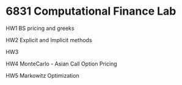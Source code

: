 # 6831 Computational Finance Lab

HW1 BS pricing and greeks

HW2 Explicit and Implicit methods

HW3 

HW4 MonteCarlo - Asian Call Option Pricing

HW5 Markowitz Optimization
